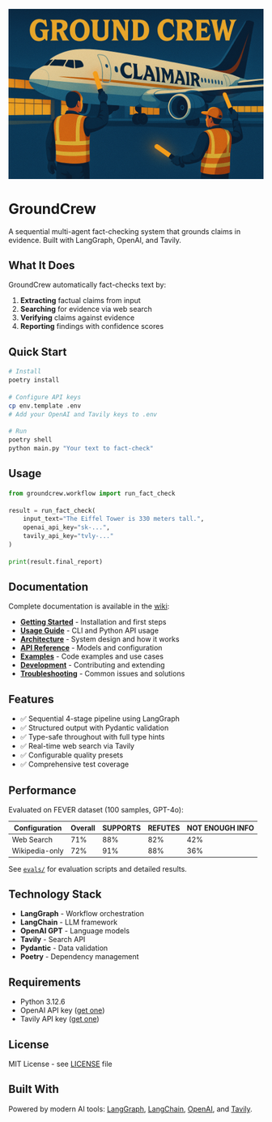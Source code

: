![GroundCrew](assets/cover.png)

# GroundCrew

A sequential multi-agent fact-checking system that grounds claims in evidence. Built with LangGraph, OpenAI, and Tavily.

## What It Does

GroundCrew automatically fact-checks text by:
1. **Extracting** factual claims from input
2. **Searching** for evidence via web search
3. **Verifying** claims against evidence
4. **Reporting** findings with confidence scores

## Quick Start

```bash
# Install
poetry install

# Configure API keys
cp env.template .env
# Add your OpenAI and Tavily keys to .env

# Run
poetry shell
python main.py "Your text to fact-check"
```

## Usage

```python
from groundcrew.workflow import run_fact_check

result = run_fact_check(
    input_text="The Eiffel Tower is 330 meters tall.",
    openai_api_key="sk-...",
    tavily_api_key="tvly-..."
)

print(result.final_report)
```

## Documentation

Complete documentation is available in the [wiki](wiki/):

- **[Getting Started](wiki/Getting-Started.md)** - Installation and first steps
- **[Usage Guide](wiki/Usage-Guide.md)** - CLI and Python API usage
- **[Architecture](wiki/Architecture.md)** - System design and how it works
- **[API Reference](wiki/API-Reference.md)** - Models and configuration
- **[Examples](wiki/Examples.md)** - Code examples and use cases
- **[Development](wiki/Development.md)** - Contributing and extending
- **[Troubleshooting](wiki/Troubleshooting.md)** - Common issues and solutions

## Features

- ✅ Sequential 4-stage pipeline using LangGraph
- ✅ Structured output with Pydantic validation
- ✅ Type-safe throughout with full type hints
- ✅ Real-time web search via Tavily
- ✅ Configurable quality presets
- ✅ Comprehensive test coverage

## Performance

Evaluated on FEVER dataset (100 samples, GPT-4o):

| Configuration | Overall | SUPPORTS | REFUTES | NOT ENOUGH INFO |
|---------------|---------|----------|---------|-----------------|
| Web Search    | 71%     | 88%      | 82%     | 42%             |
| Wikipedia-only| 72%     | 91%      | 88%     | 36%             |

See [`evals/`](evals/) for evaluation scripts and detailed results.

## Technology Stack

- **LangGraph** - Workflow orchestration
- **LangChain** - LLM framework  
- **OpenAI GPT** - Language models
- **Tavily** - Search API
- **Pydantic** - Data validation
- **Poetry** - Dependency management

## Requirements

- Python 3.12.6
- OpenAI API key ([get one](https://platform.openai.com/api-keys))
- Tavily API key ([get one](https://tavily.com))

## License

MIT License - see [LICENSE](LICENSE) file

## Built With

Powered by modern AI tools: [LangGraph](https://github.com/langchain-ai/langgraph), [LangChain](https://github.com/langchain-ai/langchain), [OpenAI](https://openai.com), and [Tavily](https://tavily.com).
